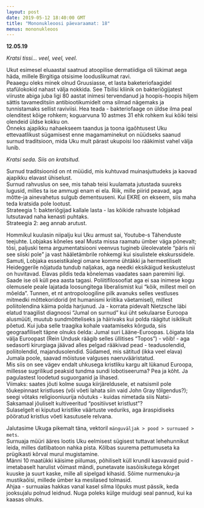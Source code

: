```yaml
---
layout: post
date: 2019-05-12 18:40:00 GMT
title: "Mononukleoosi päevaraamat: 18"
menus: mononukleoos
---
```

**12.05.19**

*Kratsi tissi… veel, veel, veel.*  

Ukut esimesel eluaastal saatnud atoopilise dermatiidiga oli tükimat aega häda, millele Birgitiga otsisime looduslikumat ravi.  
Peaaegu oleks minek olnud Gruusiasse, et lasta baketeriofaagidel stafülokokid nahast välja nokkida. See Tbilisi kliinik on bakteriõgijatest viiruste abiga juba ligi 80 aastat inimesi tervendanud ja hoopis-hoopis hiljem sättis tavameditsiin antibiootikumidelt oma silmad nägemaks ja tunnistamaks sellist raviviisi. Hea teada - bakteriofaage on üldse ilma peal olenditest kõige rohkem; koguarvuna 10 astmes 31 ehk rohkem kui kõiki teisi olendeid üldse kokku on.  
Õnneks ajapikku nahaekseem taandus ja toona igaõhtusest Uku ettevaatlikust sügamisest enne magamaminekut on nüüdseks saanud surnud traditsioon, mida Uku mult pärast ukupoisi loo rääkimist vahel välja lunib.  

*Kratsi seda. Siis on kratsitud.*  

Surnud traditsioonid on nt müüdid, mis kuhtuvad muinasjuttudeks ja kaovad ajapikku elavast ühiselust.  
Surnud rahvuslus on see, mis tahab teisi kuulamata jutustada suureks lugusid, milles ta ise ammugi enam ei ela. Riik, mille piirid peavad, aga mõtte-ja ainevahetus sulgub dementsuseni. Kui EKRE on ekseem, siis maha teda kratsida pole lootust.  
Strateegia 1: bakteriõgijad kallale lasta - las kõikide rahvaste lobjakad lutsutavad naha kenasti puhtaks.  
Strateegia 2: aeg annab arutust.  

Hommikul kuulasin niipalju kui Uku armust sai, Youtube-s Tähenduste teejuhte. Lobjakas kõneles seal Musta missa raamatu ümber väga põnevalt; tõsi, paljuski tema argumentatsiooni veenvus tugineb üleolevatele “päris nii see siiski pole” ja vast hääletämbrile rohkemgi kui sisulistele ekskurssidele. Samuti, Lobjaka esseistikalegi omane komme ühtäkki ja hermeetiliselt Heideggerile nõjatuda tundub naljakas, aga needki eksikäigud keskustelust on huvitavad. Elavas pildis teda kõnelemas vaadates saan paremini ligi. Saade ise oli küll pea aasta tagasi. Poliitifilosoofiat aga ei saa inimese kogu olemusele peale lajatada loosungitega liberalismist kui “kõik, millest meil on mõelda”. Tunnen, et nt antropoloogiline pilk avanuks selles vestluses mitmedki mõttekoridorid (nt humanismi kriitika väetamisel), millest poliitolendina käima polda harjunud. Ja - korrata pidevalt Nietzsche läbi elatud traagilist diagnoosi “Jumal on surnud” kui üht sekulaarse Euroopa alusmüüti, muutub sundmõtteliseks ja häirivaks kui polda räägitut isiklikult põetud. Kui juba selle traagika kohale vaatamiseks kõrguda, siis geograafiliselt täpne olnuks öelda: Jumal suri Lääne-Euroopas. Lõigata Ida välja Euroopast (Rein Undusk räägib selles üllitises “Topos”) - võib! - aga sedasorti kirurgiaga jäävad alles pelgad rääkivad pead - teadusolendid, poliitolendid, majandusolendid. Südamed, mis sätitud (ikka veel elava) Jumala poole, saavad mõistuse valguses naeruvääristatud.  
Mis siis on see vägev endalt uhkusega kristliku kargu alt lükanud Euroopa, millesse sugrilikud peaksid tundma sundi lobotiseeruma? Pea ja kõht. Ja pagulastest loodetud suguorganid ja lihased.  
Viimaks: saates jõuti kolme suuga kiirjäreldusele, et natsismil pole tõukepinnast kristluses (või võeti lahata siin vaid John Gray tõlgendus?); seegi võtaks religiooniuurija nõutuks - kuidas nimetada siis Natsi-Saksamaal jõuliselt kultiveeritud “positiivset kristlust”?   
Sulaselgelt ei kiputud kristlike väärtuste veduriks, aga äraspidiseks pööratud kristlus võeti kasutusele relvana.  

Jalutasime Ukuga pikemalt täna, vektoril `mänguväljak > pood > surnuaed > mets`.  
Surnuaja müüri ääres lootis Uku eelmisest sügisest tuttavat lehehunnikut leida, milles datlibatoon nahka pista. Kõlbas suurema pettumuseta ka prügikasti kõrval murul mugistamine.  
Männi 10 maatükki käisime piilumas, põhiliselt küll krundil kasvavaid puid - imetabaselt harulist võimast mändi, punetavate isasõisikutega kõrget kuuske ja suurt kaske, mille all sipelgad kihasid. Sõime nurmenuku-ja mustikaõisi, millede ümber ka mesilased tolmasid.   
Ahjaa - surnuaias hakkas vanal kasel silma lõpuks must pässik, keda jooksujalu polnud leidnud. Nuga poleks külge muidugi seal pannud, kui ka kaasas olnuks. 

